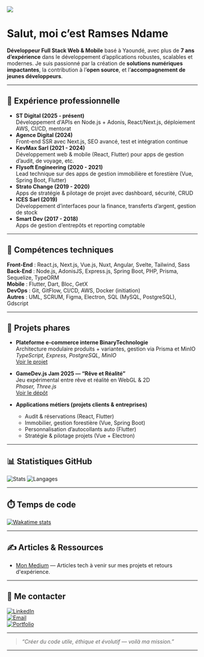 <img src="https://readme-hero-generator.vercel.app/api/hero?name=Ramses%20Ndame&description=Full%20Stack%20Web%20&%20Mobile%20Developer%20|%207+%20ans%20d'expérience&linkedin=victor-ndame-202a2120b&github=ramsesndame237&background=gradient" />

# Salut, moi c’est Ramses Ndame

**Développeur Full Stack Web & Mobile** basé à Yaoundé, avec plus de **7 ans d’expérience** dans le développement d’applications robustes, scalables et modernes. Je suis passionné par la création de **solutions numériques impactantes**, la contribution à l’**open source**, et l’**accompagnement de jeunes développeurs**.

---

## 💼 Expérience professionnelle

- **ST Digital (2025 - présent)**  
  Développement d'APIs en Node.js + Adonis, React/Next.js, déploiement AWS, CI/CD, mentorat
- **Agence Digital (2024)**  
  Front-end SSR avec Next.js, SEO avancé, test et intégration continue
- **KevMax Sarl (2021 - 2024)**  
  Développement web & mobile (React, Flutter) pour apps de gestion d’audit, de voyage, etc.
- **Flysoft Engineering (2020 - 2021)**  
  Lead technique sur des apps de gestion immobilière et forestière (Vue, Spring Boot, Flutter)
- **Strato Change (2019 - 2020)**  
  Apps de stratégie & pilotage de projet avec dashboard, sécurité, CRUD
- **ICES Sarl (2019)**  
  Développement d’interfaces pour la finance, transferts d’argent, gestion de stock
- **Smart Dev (2017 - 2018)**  
  Apps de gestion d’entrepôts et reporting comptable

---

## 🧠 Compétences techniques

**Front-End** : React.js, Next.js, Vue.js, Nuxt, Angular, Svelte, Tailwind, Sass  
**Back-End** : Node.js, AdonisJS, Express.js, Spring Boot, PHP, Prisma, Sequelize, TypeORM  
**Mobile** : Flutter, Dart, Bloc, GetX  
**DevOps** : Git, GitFlow, CI/CD, AWS, Docker (initiation)  
**Autres** : UML, SCRUM, Figma, Electron, SQL (MySQL, PostgreSQL), Gdscript

---

## 🧩 Projets phares

- **Plateforme e-commerce interne BinaryTechnologie**  
  Architecture modulaire produits + variantes, gestion via Prisma et MinIO  
  *TypeScript, Express, PostgreSQL, MinIO*  
  [Voir le projet](https://github.com/...)

- **GameDev.js Jam 2025 — “Rêve et Réalité”**  
  Jeu expérimental entre rêve et réalité en WebGL & 2D  
  *Phaser, Three.js*  
  [Voir le dépôt](https://github.com/...)

- **Applications métiers (projets clients & entreprises)**  
  - Audit & réservations (React, Flutter)  
  - Immobilier, gestion forestière (Vue, Spring Boot)  
  - Personnalisation d’autocollants auto (Flutter)  
  - Stratégie & pilotage projets (Vue + Electron)

---

## 📊 Statistiques GitHub

![Stats](https://github-readme-stats.vercel.app/api?username=ramsesndame237&show_icons=true&theme=tokyonight)
![Langages](https://github-readme-stats.vercel.app/api/top-langs/?username=ramsesndame237&layout=compact&theme=tokyonight)

---

## ⏱️ Temps de code

[![Wakatime stats](https://github-readme-stats.vercel.app/api/wakatime?username=ramsesndame)](https://wakatime.com/@ramsesndame)

---

## ✍️ Articles & Ressources

- [Mon Medium](https://medium.com/@ramsesndame34) — Articles tech à venir sur mes projets et retours d'expérience.

---

## 🔗 Me contacter

[![LinkedIn](https://img.shields.io/badge/-LinkedIn-0077B5?logo=linkedin&logoColor=white&style=flat-square)](https://www.linkedin.com/in/victor-ndame-202a2120b)  
[![Email](https://img.shields.io/badge/-Email-D14836?logo=gmail&logoColor=white&style=flat-square)](mailto:njohndamevictorlucien@gmail.com)  
[![Portfolio](https://img.shields.io/badge/-GitHub-181717?logo=github&logoColor=white&style=flat-square)](https://github.com/ramsesndame237)

---

> *“Créer du code utile, éthique et évolutif — voilà ma mission.”*


---

